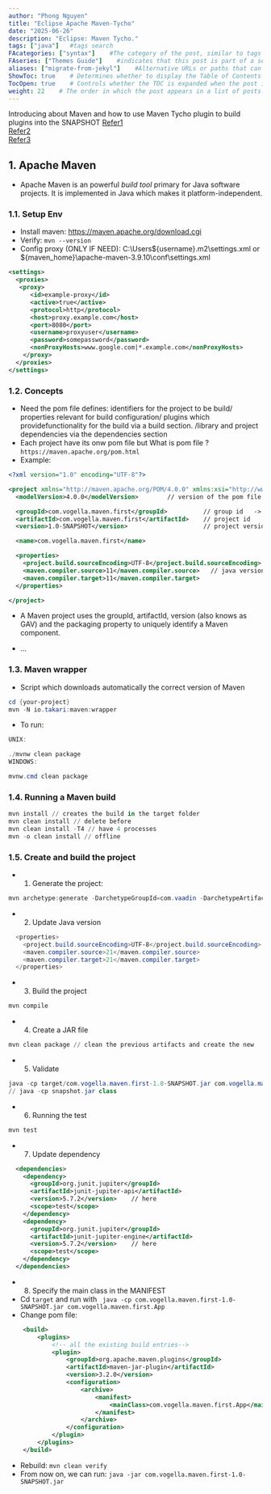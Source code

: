 ```yaml
---
author: "Phong Nguyen"
title: "Eclipse Apache Maven-Tycho"
date: "2025-06-26"
description: "Eclipse: Maven Tycho."
tags: ["java"]   #tags search
FAcategories: ["syntax"]    #The category of the post, similar to tags but usually for broader classification.
FAseries: ["Themes Guide"]    #indicates that this post is part of a series of related posts
aliases: ["migrate-from-jekyl"]    #Alternative URLs or paths that can be used to access this post, useful for redirects from old posts or similar content.
ShowToc: true    # Determines whether to display the Table of Contents (TOC) for the post.
TocOpen: true    # Controls whether the TOC is expanded when the post is loaded. 
weight: 22    # The order in which the post appears in a list of posts. Lower numbers make the post appear earlier.
---
```


Introducing about Maven and how to use Maven Tycho plugin to build plugins into the SNAPSHOT
[Refer1](https://www.vogella.com/tutorials/EclipseTycho/article.html)<br>
[Refer2](https://www.vogella.com/tutorials/ApacheMaven/article.html)<br>
[Refer3](https://www.vogella.com/tutorials/EclipseMaven/article.html)<br>

## 1. Apache Maven
- Apache Maven is an powerful *build tool* primary for Java software projects. It is implemented in Java which makes it platform-independent.

### 1.1. Setup Env
- Install maven: https://maven.apache.org/download.cgi
- Verify: `mvn --version`
- Config proxy (ONLY IF NEED): C:\Users\${username}\.m2\settings.xml or ${maven_home}\apache-maven-3.9.10\conf\settings.xml
```xml
<settings>
  <proxies>
   <proxy>
      <id>example-proxy</id>
      <active>true</active>
      <protocol>http</protocol>
      <host>proxy.example.com</host>
      <port>8080</port>
      <username>proxyuser</username>
      <password>somepassword</password>
      <nonProxyHosts>www.google.com|*.example.com</nonProxyHosts>
    </proxy>
  </proxies>
</settings>
```
### 1.2. Concepts
- Need the pom file defines: identifiers for the project to be build/ properties relevant for build configuration/ plugins which providefunctionality for the build via a build section. /library and project dependencies via the dependencies section
- Each project have its onw pom file but What is pom file ? `https://maven.apache.org/pom.html`
-  Example:
```xml
<?xml version="1.0" encoding="UTF-8"?>

<project xmlns="http://maven.apache.org/POM/4.0.0" xmlns:xsi="http://www.w3.org/2001/XMLSchema-instance" xsi:schemaLocation="http://maven.apache.org/POM/4.0.0 http://maven.apache.org/xsd/maven-4.0.0.xsd">
  <modelVersion>4.0.0</modelVersion>        // version of the pom file               

  <groupId>com.vogella.maven.first</groupId>          // group id   -> maven will build the package: <groupId>:<artifactId>:<version>   
  <artifactId>com.vogella.maven.first</artifactId>    // project id
  <version>1.0-SNAPSHOT</version>                     // project version    

  <name>com.vogella.maven.first</name>

  <properties>
    <project.build.sourceEncoding>UTF-8</project.build.sourceEncoding>
    <maven.compiler.source>11</maven.compiler.source>   // java version
    <maven.compiler.target>11</maven.compiler.target>   
  </properties>

</project>
```

- A Maven project uses the groupId, artifactId, version (also knows as GAV) and the packaging property to uniquely identify a Maven component.

- ...
### 1.3. Maven wrapper
- Script which downloads automatically the correct version of Maven
```powershell
cd {your-project}
mvn -N io.takari:maven:wrapper
```
- To run: 
```powershell 
UNIX:

./mvnw clean package
WINDOWS:

mvnw.cmd clean package
```

### 1.4. Running a Maven build

```powershell
mvn install // creates the build in the target folder
mvn clean install // delete before 
mvn clean install -T4 // have 4 processes  
mvn -o clean install // offline

```

### 1.5. Create and build the project
- 1. Generate the project:
```powershell
mvn archetype:generate -DarchetypeGroupId=com.vaadin -DarchetypeArtifactId=vaadin-archetype-application -DarchetypeVersion=7.1.8 -DgroupId=im.sma.testproject -DartifactId=testproject -Dversion=1.0 -Dpackaging=war
```

- 2. Update Java version
```powershell
  <properties>
    <project.build.sourceEncoding>UTF-8</project.build.sourceEncoding>
    <maven.compiler.source>21</maven.compiler.source>
    <maven.compiler.target>21</maven.compiler.target>
  </properties>
```
- 3. Build the project
```powershell
mvn compile
```

- 4. Create a JAR file
```powershell
mvn clean package // clean the previous artifacts and create the new
```

- 5. Validate
```powershell
java -cp target/com.vogella.maven.first-1.0-SNAPSHOT.jar com.vogella.maven.first.App
// java -cp snapshot.jar class
```

- 6. Running the test
```powershell
mvn test
```

- 7. Update dependency
```xml
  <dependencies>
    <dependency>
      <groupId>org.junit.jupiter</groupId>
      <artifactId>junit-jupiter-api</artifactId>
      <version>5.7.2</version>    // here
      <scope>test</scope>
    </dependency>
    <dependency>
      <groupId>org.junit.jupiter</groupId>
      <artifactId>junit-jupiter-engine</artifactId>
      <version>5.7.2</version>    // here
      <scope>test</scope>
    </dependency>
  </dependencies>
```
- 8. Specify the main class in the MANIFEST
- Cd `target` and run with ` java -cp com.vogella.maven.first-1.0-SNAPSHOT.jar com.vogella.maven.first.App`
- Change pom file:
```xml
    <build>
        <plugins>
            <!-- all the existing build entries-->
            <plugin>
                <groupId>org.apache.maven.plugins</groupId>
                <artifactId>maven-jar-plugin</artifactId>
                <version>3.2.0</version>
                <configuration>
                    <archive>
                        <manifest>
                            <mainClass>com.vogella.maven.first.App</mainClass>
                        </manifest>
                    </archive>
                </configuration>
            </plugin>
        </plugins>
    </build>
```
- Rebuild: `mvn clean verify`
- From now on, we can run: `java -jar com.vogella.maven.first-1.0-SNAPSHOT.jar`

